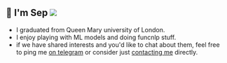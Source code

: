 ## :wave: I'm Sep ![](https://komarev.com/ghpvc/?username=thisissepehr&color=green)



- I graduated from Queen Mary university of London.
- I enjoy playing with ML models and doing funcnlp stuff.
- if we have shared interests and you'd like to chat about them, feel free to
  ping me [on telegram](https://t.me/sepehram7) or consider just
  [contacting me](https://sepehr.uk) directly.

